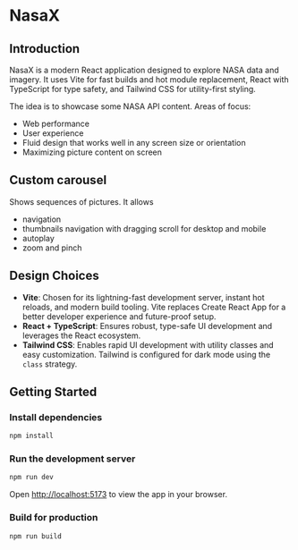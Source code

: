 # NasaX

## Introduction

NasaX is a modern React application designed to explore NASA data and imagery. It uses Vite for fast builds and hot module replacement, React with TypeScript for type safety, and Tailwind CSS for utility-first styling. 

The idea is to showcase some NASA API content. 
Areas of focus:
* Web performance 
* User experience
* Fluid design that works well in any screen size or orientation
* Maximizing picture content on screen

## Custom carousel 
Shows sequences of pictures. It allows 
* navigation 
* thumbnails navigation with dragging scroll for desktop and mobile
* autoplay
* zoom and pinch

## Design Choices

- **Vite**: Chosen for its lightning-fast development server, instant hot reloads, and modern build tooling. Vite replaces Create React App for a better developer experience and future-proof setup.
- **React + TypeScript**: Ensures robust, type-safe UI development and leverages the React ecosystem.
- **Tailwind CSS**: Enables rapid UI development with utility classes and easy customization. Tailwind is configured for dark mode using the `class` strategy.

## Getting Started

### Install dependencies

```bash
npm install
```

### Run the development server

```bash
npm run dev
```

Open [http://localhost:5173](http://localhost:5173) to view the app in your browser.

### Build for production

```bash
npm run build
```

